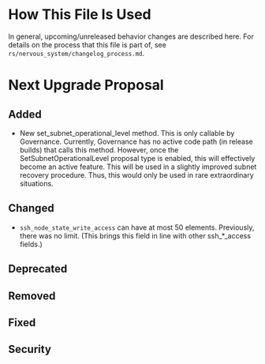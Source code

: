 # How This File Is Used

In general, upcoming/unreleased behavior changes are described here. For details
on the process that this file is part of, see
`rs/nervous_system/changelog_process.md`.


# Next Upgrade Proposal

## Added

* New set_subnet_operational_level method. This is only callable by
  Governance. Currently, Governance has no active code path (in release builds)
  that calls this method. However, once the SetSubnetOperationalLevel proposal
  type is enabled, this will effectively become an active feature. This will be
  used in a slightly improved subnet recovery procedure. Thus, this would only
  be used in rare extraordinary situations.

## Changed

* `ssh_node_state_write_access` can have at most 50 elements. Previously, there
  was no limit. (This brings this field in line with other ssh_*_access fields.)

## Deprecated

## Removed

## Fixed

## Security

